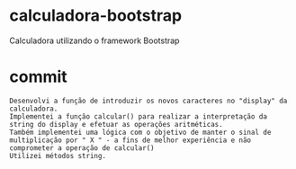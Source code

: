# calculadora-bootstrap
Calculadora utilizando o framework Bootstrap  

# commit  
    Desenvolvi a função de introduzir os novos caracteres no "display" da calculadora.
    Implementei a função calcular() para realizar a interpretação da string do display e efetuar as operações aritméticas.
    Também implementei uma lógica com o objetivo de manter o sinal de multiplicação por " X " - a fins de melhor experiência e não comprometer a operação de calcular()
    Utilizei métodos string.




